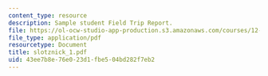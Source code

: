 ```yaml
---
content_type: resource
description: Sample student Field Trip Report.
file: https://ol-ocw-studio-app-production.s3.amazonaws.com/courses/12-110-sedimentary-geology-spring-2007/43ee7b8e76e023d1fbe504bd282f7eb2_slotznick_1.pdf
file_type: application/pdf
resourcetype: Document
title: slotznick_1.pdf
uid: 43ee7b8e-76e0-23d1-fbe5-04bd282f7eb2
---
```

